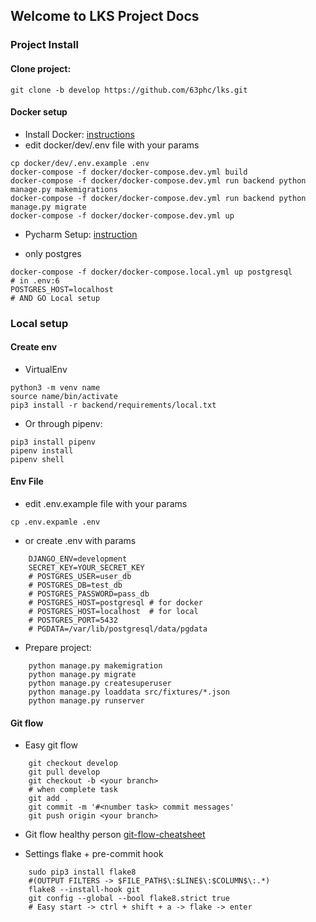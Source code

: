 ## Welcome to LKS Project Docs 

### Project Install 

#### Clone project: 
```
git clone -b develop https://github.com/63phc/lks.git
```
#### Docker setup
 - Install Docker: [instructions](https://docs.docker.com/install/linux/docker-ce/ubuntu/#supported-storage-drivers) 
 - edit docker/dev/.env file with your params

```
cp docker/dev/.env.example .env
docker-compose -f docker/docker-compose.dev.yml build
docker-compose -f docker/docker-compose.dev.yml run backend python manage.py makemigrations
docker-compose -f docker/docker-compose.dev.yml run backend python manage.py migrate
docker-compose -f docker/docker-compose.dev.yml up
```
 - Pycharm Setup: [instruction](https://www.jetbrains.com/help/pycharm/docker.html)

* only postgres

```
docker-compose -f docker/docker-compose.local.yml up postgresql
# in .env:6
POSTGRES_HOST=localhost
# AND GO Local setup
```


### Local setup
#### Create env
- VirtualEnv
```
python3 -m venv name
source name/bin/activate 
pip3 install -r backend/requirements/local.txt
```
- Or through pipenv:
```
pip3 install pipenv
pipenv install
pipenv shell
```

#### Env File

- edit .env.example file with your params

```
cp .env.expamle .env
```

- or create .env with params

```
    DJANGO_ENV=development
    SECRET_KEY=YOUR_SECRET_KEY
    # POSTGRES_USER=user_db
    # POSTGRES_DB=test_db
    # POSTGRES_PASSWORD=pass_db
    # POSTGRES_HOST=postgresql # for docker
    # POSTGRES_HOST=localhost  # for local
    # POSTGRES_PORT=5432
    # PGDATA=/var/lib/postgresql/data/pgdata

```

- Prepare project:

```
    python manage.py makemigration
    python manage.py migrate
    python manage.py createsuperuser
    python manage.py loaddata src/fixtures/*.json
    python manage.py runserver
```

#### Git flow

- Easy git flow

```
    git checkout develop
    git pull develop
    git checkout -b <your branch>
    # when complete task
    git add .
    git commit -m '#<number task> commit messages' 
    git push origin <your branch>
```

- Git flow healthy person
[git-flow-cheatsheet](https://danielkummer.github.io/git-flow-cheatsheet/)

 - Settings flake + pre-commit hook
 
``` 
    sudo pip3 install flake8
    #(OUTPUT FILTERS -> $FILE_PATH$\:$LINE$\:$COLUMN$\:.*)
    flake8 --install-hook git
    git config --global --bool flake8.strict true
    # Easy start -> ctrl + shift + a -> flake -> enter
```

